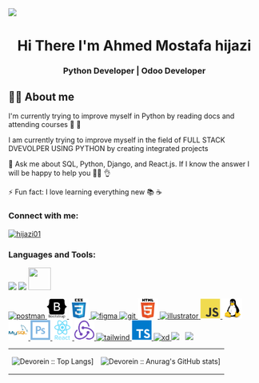 <img src="https://realpython.com/static/videos/lesson-locked.f5105cfd26db.svg" />
<h1 align="center">Hi There  I'm Ahmed Mostafa hijazi</h1>
<h3 align="center">Python Developer | Odoo Developer </h3>

## 🙋‍♂️ About me

I'm currently trying to improve myself in Python by reading docs and attending courses 🐍 💪

I am currently trying to improve myself in the field of FULL STACK DVEVOLPER USING PYTHON by creating integrated projects

💬 Ask me about SQL, Python, Django, and React.js. If I know the answer I will be happy to help you 👩‍💻 👌

⚡ Fun fact: I love learning everything new 📚 ☕
<h3 align="left">Connect with me:</h3>
<p align="left">
<a href="https://linkedin.com/in/hijazi01" target="blank"><img align="center" src="https://raw.githubusercontent.com/rahuldkjain/github-profile-readme-generator/master/src/images/icons/Social/linked-in-alt.svg" alt="hijazi01" height="30" width="40" /></a>
</p>
</p>
<h3 align="left">Languages and Tools:</h3>
<p align="left"> 
      <a href="https://www.python.org" target="_blank"> <img src="https://img.icons8.com/color/48/000000/python.png"/></a>
 <a href="https://www.djangoproject.com/" target="_blank"> <img src="https://img.icons8.com/color/48/000000/django.png"/></a>
       <a href="https://www.POSTGRESQL.com/" target="_blank"> <img src="https://img.icons8.com/?size=256&id=LwQEs9KnDgIo&format=png" width="45" height="45" /></a>
      
 <a href="https://postman.com" target="_blank"> <img src="https://www.vectorlogo.zone/logos/getpostman/getpostman-icon.svg" alt="postman" width="45" height="45"/></a><a href="https://getbootstrap.com" target="_blank" rel="noreferrer"> <img src="https://raw.githubusercontent.com/devicons/devicon/master/icons/bootstrap/bootstrap-plain-wordmark.svg" alt="bootstrap" width="40" height="40"/> </a> <a href="https://www.w3schools.com/css/" target="_blank" rel="noreferrer"> <img src="https://raw.githubusercontent.com/devicons/devicon/master/icons/css3/css3-original-wordmark.svg" alt="css3" width="40" height="40"/> </a> <a href="https://www.figma.com/" target="_blank" rel="noreferrer"> <img src="https://www.vectorlogo.zone/logos/figma/figma-icon.svg" alt="figma" width="40" height="40"/> </a>
   <a href="https://git-scm.com/" target="_blank" rel="noreferrer"> <img src="https://www.vectorlogo.zone/logos/git-scm/git-scm-icon.svg" alt="git" width="40" height="40"/> </a> <a href="https://www.w3.org/html/" target="_blank" rel="noreferrer"> <img src="https://raw.githubusercontent.com/devicons/devicon/master/icons/html5/html5-original-wordmark.svg" alt="html5" width="40" height="40"/> </a> <a href="https://www.adobe.com/in/products/illustrator.html" target="_blank" rel="noreferrer"> <img src="https://www.vectorlogo.zone/logos/adobe_illustrator/adobe_illustrator-icon.svg" alt="illustrator" width="40" height="40"/> </a>
<a href="https://developer.mozilla.org/en-US/docs/Web/JavaScript" target="_blank" rel="noreferrer"> <img src="https://raw.githubusercontent.com/devicons/devicon/master/icons/javascript/javascript-original.svg" alt="javascript" width="40" height="40"/> </a> <a href="https://www.linux.org/" target="_blank" rel="noreferrer"> <img src="https://raw.githubusercontent.com/devicons/devicon/master/icons/linux/linux-original.svg" alt="linux" width="40" height="40"/> </a>
  <a href="https://www.mysql.com/" target="_blank" rel="noreferrer"> <img src="https://raw.githubusercontent.com/devicons/devicon/master/icons/mysql/mysql-original-wordmark.svg" alt="mysql" width="40" height="40"/> </a> <a href="https://www.photoshop.com/en" target="_blank" rel="noreferrer"> <img src="https://raw.githubusercontent.com/devicons/devicon/master/icons/photoshop/photoshop-line.svg" alt="photoshop" width="40" height="40"/> </a> <a href="https://reactjs.org/" target="_blank" rel="noreferrer"> <img src="https://raw.githubusercontent.com/devicons/devicon/master/icons/react/react-original-wordmark.svg" alt="react" width="40" height="40"/> </a> <a href="https://redux.js.org" target="_blank" rel="noreferrer"> <img src="https://raw.githubusercontent.com/devicons/devicon/master/icons/redux/redux-original.svg" alt="redux" width="40" height="40"/> </a><a href="https://tailwindcss.com/" target="_blank" rel="noreferrer"> <img src="https://www.vectorlogo.zone/logos/tailwindcss/tailwindcss-icon.svg" alt="tailwind" width="40" height="40"/> </a> <a href="https://www.typescriptlang.org/" target="_blank" rel="noreferrer"> <img src="https://raw.githubusercontent.com/devicons/devicon/master/icons/typescript/typescript-original.svg" alt="typescript" width="40" height="40"/> </a> <a href="https://www.adobe.com/products/xd.html" target="_blank" rel="noreferrer"> <img src="https://cdn.worldvectorlogo.com/logos/adobe-xd.svg" alt="xd" width="40" height="40"/> </a> 
   <a style="padding-right:8px;" href="https://ubuntu.com/" target="_blank"> <img src="https://img.icons8.com/color/48/000000/ubuntu--v1.png"/></a>
 <a href="https://code.visualstudio.com/" target="_blank"> <img src="https://img.icons8.com/color/48/000000/visual-studio-code-2019.png"/></a>
</p>

<table align="center" border="0">
<tr>
  <td>
  <p >
<img alt="Devorein :: Top Langs]" src="https://github-readme-stats.vercel.app/api/top-langs/?username=hijazi01&langs_count=10&layout=compact&hide=html"> 
</p>   
  </td>
    <td>
  <p >
   <img alt="Devorein :: Anurag's GitHub stats]" src="https://github-readme-stats.vercel.app/api?username=hijazi01&rank_icon=github">
</p>    
  </td>
</tr>
</table>



